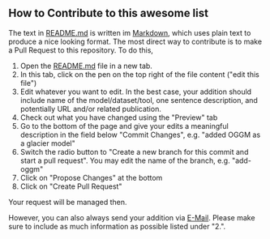## How to Contribute to this awesome list

The text in [README.md](https://github.com/jlandmann/cryosphere-links/blob/master/README.md) is written im [Markdown](https://www.markdownguide.org/cheat-sheet), which uses plain text
to produce a nice looking format. The most direct way to contribute is to make a Pull Request to this repository. To do this, 

1. Open the [README.md](https://github.com/jlandmann/cryosphere-links/blob/master/README.md) file in a new tab.
2. In this tab, click on the pen on the top right of the file content ("edit this file")
3. Edit whatever you want to edit. In the best case, your addition should include name of the model/dataset/tool, one sentence description, and potentially URL and/or related publication.
4. Check out what you have changed using the "Preview" tab
5. Go to the bottom of the page and give your edits a meaningful description in the field below "Commit Changes", e.g. "added OGGM as a glacier model" 
6. Switch the radio button to "Create a new branch for this commit and start a pull request". You may edit the name of the branch, e.g. "add-oggm"
7. Click on "Propose Changes" at the bottom
8. Click on "Create Pull Request"

Your request will be managed then.

However, you can also always send your addition via [E-Mail](mailto://jewellwang@gmail.com). Please make sure to include as much information as possible listed under "2.".
